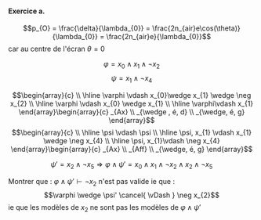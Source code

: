 #### Exercice a.
$$p_{O} = \frac{\delta}{\lambda_{0}} = \frac{2n_{air}e\cos(\theta)}{\lambda_{0}} = \frac{2n_{air}e}{\lambda_{0}}$$
car au centre de l'écran $\theta=0$


$$\varphi = x_{0} \wedge x_{1} \wedge \neg x_{2}$$
$$\psi = x_{1} \wedge \neg x_{4}$$



$$\begin{array}{c}
 \\ \hline
\varphi \vdash x_{0}\wedge x_{1} \wedge \neg x_{2} \\ \hline
\varphi \vdash x_{0} \wedge x_{1} \\ \hline
\varphi\vdash x_{1}
\end{array}\begin{array}{c}
_{Ax} \\
_{\wedge , é, d} \\
 _{\wedge, é, g}
\end{array}$$
$$\begin{array}{c}
\\ \hline
\psi \vdash \psi \\ \hline
\psi, x_{1} \vdash x_{1} \wedge \neg x_{4} \\ \hline
\psi, x_{1}\vdash \neg x_{4}
\end{array}\begin{array}{c}
_{Ax} \\
_{Aff} \\
_{\wedge, é, g}
\end{array}$$


$$\psi' =  x_{2} \wedge \neg x_{5} \Rightarrow \varphi \wedge \psi' = x_{0} \wedge x_{1} \wedge\neg x_{2} \wedge x_{2} \wedge \neg x_{5}$$



Montrer que : $\varphi \wedge \psi' \vdash \neg x_{2}$ n'est pas valide ie que : 
$$\varphi \wedge \psi' \cancel{ \vDash } \neg x_{2}$$
ie que les modèles de $x_{2}$ ne sont pas les modèles de $\varphi \wedge \psi'$
